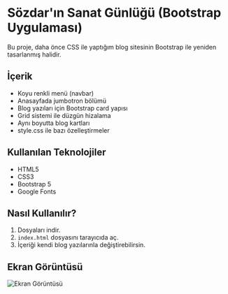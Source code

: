 # Sözdar'ın Sanat Günlüğü (Bootstrap Uygulaması)

Bu proje, daha önce CSS ile yaptığım blog sitesinin Bootstrap ile yeniden tasarlanmış halidir.

## İçerik

- Koyu renkli menü (navbar)
- Anasayfada jumbotron bölümü
- Blog yazıları için Bootstrap card yapısı
- Grid sistemi ile düzgün hizalama
- Aynı boyutta blog kartları
- style.css ile bazı özelleştirmeler

## Kullanılan Teknolojiler

- HTML5  
- CSS3  
- Bootstrap 5  
- Google Fonts  

## Nasıl Kullanılır?

1. Dosyaları indir.
2. `index.html` dosyasını tarayıcıda aç.
3. İçeriği kendi blog yazılarınla değiştirebilirsin.

## Ekran Görüntüsü

![Ekran Görüntüsü](ekran-goruntusu.png)
